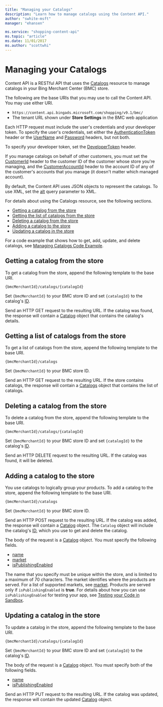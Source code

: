 ```yaml
---
title: "Managing your Catalogs"
description: "Learn how to manage catalogs using the Content API."
author: "swhite-msft"
manager: "ehansen"

ms.service: "shopping-content-api"
ms.topic: "article"
ms.date: 11/01/2017
ms.author: "scottwhi"
---
```

# Managing your Catalogs
Content API is a RESTful API that uses the [Catalogs](../shopping-content/catalogs-resource.md) resource to manage catalogs in your Bing Merchant Center (BMC) store. 

The following are the base URIs that you may use to call the Content API. You may use either URI.

* `https://content.api.bingads.microsoft.com/shopping/v9.1/bmc/`
* The tenant URL shown under **Store Settings** in the BMC web application

Each HTTP request must include the user's credentials and your developer token. To specify the user's credentials, set either the [AuthenticationToken](../shopping-content/catalogs-resource.md#authtoken) header or the [UserName](../shopping-content/catalogs-resource.md#username) and [Password](../shopping-content/catalogs-resource.md#password) headers, but not both. 

To specify your developer token, set the [DeveloperToken](../shopping-content/catalogs-resource.md#devtoken) header.

If you manage catalogs on behalf of other customers, you must set the [CustomerId](../shopping-content/catalogs-resource.md#customerid) header to the customer ID of the customer whose store you're managing, and the [CustomerAccountId](../shopping-content/catalogs-resource.md#customeraccountid) header to the account ID of any of the customer's accounts that you manage (it doesn't matter which managed account).

By default, the Content API uses JSON objects to represent the catalogs. To use XML, set the [alt](../shopping-content/products-resource.md#alt) query parameter to XML.

For details about using the Catalogs resource, see the following sections.

* [Getting a catalog from the store](#get)
* [Getting the list of catalogs from the store](#list)
* [Deleting a catalog from the store](#delete)
* [Adding a catalog to the store](#insert)
* [Updating a catalog in the store](#update)

For a code example that shows how to get, add, update, and delete catalogs, see [Managing Catalogs Code Example](../shopping-content/code-examples.md#catalog).


## <a name="get" /> Getting a catalog from the store

To get a catalog from the store, append the following template to the base URI.

`{bmcMerchantId}/catalogs/{catalogId}`

Set `{bmcMerchantId}` to your BMC store ID and set `{catalogId}` to the catalog's [ID](../shopping-content/catalogs-resource.md#id). 

Send an HTTP GET request to the resulting URL. If the catalog was found, the response will contain a [Catalog](../shopping-content/catalogs-resource.md#catalog) object that contains the catalog's details.


## <a name="list" /> Getting a list of catalogs from the store

To get a list of catalogs from the store, append the following template to the base URI.

`{bmcMerchantId}/catalogs`

Set `{bmcMerchantId}` to your BMC store ID.

Send an HTTP GET request to the resulting URL. If the store contains catalogs, the response will contain a [Catalogs](../shopping-content/catalogs-resource.md#catalogs) object that contains the list of catalogs. 


## <a name="delete" /> Deleting a catalog from the store

To delete a catalog from the store, append the following template to the base URI.

`{bmcMerchantId}/catalogs/{catalogId}`

Set `{bmcMerchantId}` to your BMC store ID and set `{catalogId}` to the catalog's [ID](../shopping-content/catalogs-resource.md#id). 

Send an HTTP DELETE request to the resulting URL. If the catalog was found, it will be deleted. 


## <a name="insert" /> Adding a catalog to the store

You use catalogs to logically group your products. To add a catalog to the store, append the following template to the base URI.

`{bmcMerchantId}/catalogs`

Set `{bmcMerchantId}` to your BMC store ID. 

Send an HTTP POST request to the resulting URL. If the catalog was added, the response will contain a [Catalog](../shopping-content/catalogs-resource.md#catalog) object. The `Catalog` object will include the catalog's [ID](../shopping-content/catalogs-resource.md#id), which you use to get and delete the catalog.

The body of the request is a [Catalog](../shopping-content/catalogs-resource.md#catalog) object. You must specify the following fields.

* [name](../shopping-content/catalogs-resource.md#name)
* [market](../shopping-content/catalogs-resource.md#market)
* [isPublishingEnabled](../shopping-content/catalogs-resource.md#ispublishingenabled)

The name that you specify must be unique within the store, and is limited to a maximum of 70 characters. The market identifies where the products are served. For a list of supported markets, see [market](../shopping-content/catalogs-resource.md#market). Products are served only if `isPublishingEnabled` is **true**. For details about how you can use `isPublishingEnabled` for testing your app, see [Testing your Code in Sandbox](../shopping-content/test-code-sandbox.md).
 

## <a name="update" /> Updating a catalog in the store

To update a catalog in the store, append the following template to the base URI.

`{bmcMerchantId}/catalogs/{catalogId}`

Set `{bmcMerchantId}` to your BMC store ID and set `{catalogId}` to the catalog's [ID](../shopping-content/catalogs-resource.md#id). 

The body of the request is a [Catalog](../shopping-content/catalogs-resource.md#catalog) object. You must specify both of the following fields.

* [name](../shopping-content/catalogs-resource.md#name)
* [isPublishingEnabled](../shopping-content/catalogs-resource.md#ispublishingenabled)

Send an HTTP PUT request to the resulting URL. If the catalog was updated, the response will contain the updated [Catalog](../shopping-content/catalogs-resource.md#catalog) object. 

